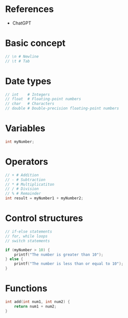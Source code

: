 # References
- ChatGPT

# Basic concept
```c
// \n # Newline
// \t # Tab
```

# Date types
```c
// int    # Integers
// float  # Floating-point numbers
// char   # Characters
// double # Double-precision floating-point numbers
```

# Variables
```c
int myNumber;
```

# Operators
```c
// + # Addition
// - # Subtraction
// * # Multiplicatiton
// / # Division
// % # Remainder
int result = myNumber1 + myNumber2;
```

# Control structures
```c
// if-else statements
// for, while loops
// switch statements

if (myNumber > 10) {
    printf("The number is greater than 10");
} else {
    printf("The number is less than or equal to 10");
}
```

# Functions
```c
int add(int num1, int num2) {
    return num1 + num2;
}
```
